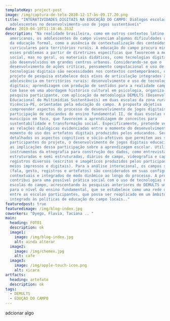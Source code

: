 ```yaml
---
templateKey: project-post
image: /img/captura-de-tela-2020-12-17-às-09.17.20.png
title: "INTERATIVIDADES DIGITAIS NA EDUCAÇÃO DO CAMPO: Diálogos escolares entre
  adolescentes no desenvolvimento-uso de jogos sustentáveis"
date: 2019-04-10T11:18:46.353Z
description: "Na realidade brasileira, como em outros contextos latino
  americanos, os adolescentes do campo vivenciam algumas dificuldades ao longo
  da educação formal, como a ausência de contextualização dos conteúdos
  curriculares para territórios rurais. A educação do campo procura minimizar
  esses problemas a partir de diretrizes específicas que favorecem a mediação
  social, mas no geral, os materiais didáticos, como tecnologias digitais, ainda
  são desenvolvidos em grandes centros urbanos. Considerando-se que o
  desenvolvimento de ações críticas, pensamento computacional e uso de
  tecnologias digitais são necessidades nos contextos contemporâneos, o presente
  projeto de pesquisa estabelece dois eixos de articulação integrados à
  adolescência em territórios rurais: desenvolvimento e uso de tecnologias
  digitais; aprendizagem com produção de sentidos para a realidade campesina.
  Com base em uma abordagem histórico cultural em psicologia, organiza-se a
  pesquisa participante, com aplicação da metodologia DEMULTS (Desenvolvimento
  Educacional de Multimídias Sustentáveis) em duas escolas da zona rural de
  Vicência-PE, orientadas pela educação do campo. A proposta objetiva
  compreender aspectos do processo de desenvolvimento de jogos digitais com a
  participação de educandos do ensino fundamental II, de duas escolas do
  município em foco, que favorecem a aprendizagem de conceitos para
  sustentabilidade e transformação social. Especificamente, pretende verificar
  as relações dialógicas evidenciadas entre o momento do desenvolvimento e o
  momento do uso dos artefatos digitais produzidos pelos educandos. Serão
  detalhados os aspectos cognitivos e sócio-afetivos que permitem aos sujeitos
  participantes do projeto, o desenvolvimento de jogos digitais educacionais e
  as implicações dessa participação sobre a aprendizagem escolar. Utiliza-se
  instrumentos da etnografia para construção dos dados, como entrevistas
  estruturadas e semi estruturadas, diários de campo, videografia e capturas de
  registros diversos (escritos e imagéticos produzidos pelos participantes em
  meios impressos e digitais). Para a análise interacional, os campos semióticos
  (fala, gesto, registros e artefatos) são considerados em suas configurações
  contextuais e integrados de modo dinâmico ao longo do processo. A proposta
  contribui para uma possível prática social com o uso de tecnologias nas
  escolas do campo, acrescentando às pesquisas anteriores do DEMULTS um modelo
  para o nível do ensino fundamental, que se estabelece como uma rede dialógica
  entre as escolas participantes, que possa ser reaplicado em um âmbito maior,
  integrado às políticas de educação do campo locais.."
featuredpost: true
featuredimage: /img/blog-index.jpg
coworkers: "Dyego, Flavia, Taciana .. "
main:
  heading: FOTO1
  description: ok
  image1:
    image: /img/blog-index.jpg
    alt: ainda alterar
  image2:
    image: /img/chemex.jpg
    alt: cafe
  image3:
    image: /img/apple-touch-icon.png
    alt: xicara
artfacts:
  heading: artefato
  description: ok
tags:
  - DEMULTS
  - EDUÇÀO DO CAMPO
---
```

adcionar algo